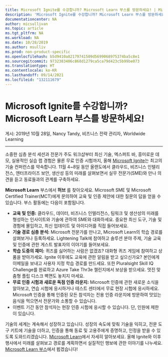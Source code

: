 ```yaml
---
title: Microsoft Ignite를 수강합니까? Microsoft Learn 부스를 방문하세요! | Microsoft Docs
description: 'Microsoft Ignite를 수강합니까? Microsoft Learn 부스를 방문하세요! '
documentationcenter: NA
author: micsullivan
ms.topic: article
ms.tgt_pltfrm: NA
ms.workload: NA
ms.date: 10/28/2019
ms.author: msulliv
ms.prod: non-product-specific
ms.openlocfilehash: b5d9410a82179741509d5699068975374ba5c8e1
ms.sourcegitcommit: 9732383406c868d1279ca5ca79d423c5b99be073
ms.translationtype: HT
ms.contentlocale: ko-KR
ms.lasthandoff: 09/14/2021
ms.locfileid: "132111679"
---
```

# <a name="attending-microsoft-ignite-you39ll-want-to-stop-by-the-microsoft-learn-booth"></a>Microsoft Ignite를 수강합니까? Microsoft Learn 부스를 방문하세요! 

게시: 2019년 10월 28일, Nancy Tandy, 비즈니스 전략 관리자, Worldwide Learning

___

소중한 심층 분석 세션과 전문가 주도 워크샵부터 최신 기술, 엑스퍼트 바, 흥미로운 데모, 실용적인 실습 랩 경험은 물론 무료 인증 시험까지, 올해 [Microsoft Ignite](https://www.microsoft.com/ignite)는 최고의 기술 컨퍼런스를 약속합니다. 11월 4~8일 동안 올랜도에서 클라우드, 비즈니스 인텔리전스, 엔터프라이즈 보안, 생산성 등의 미래를 살펴보면서 실무 전문가(SME)와 만나 의견을 듣고 동료들과의 관계를 구축하세요.

**Microsoft Learn** 부스에서 **허브** 를 찾아오세요. Microsoft SME 및 Microsoft Certified Trainer(MCT)에게 문의하여 교육 및 인증 제안에 대한 질문의 답을 얻을 수 있습니다.  부스 활동에는 다음이 포함됩니다.
- **교육 및 인증:** 클라우드, 데이터, 비즈니스 인텔리전스, 팀워크 및 생산성의 미래를 형성하는 인사이트와 기술에 관하여 SME와 대화하세요. 중요한 최신 도구, 기술 및 경험에 몰입하고, 최신 업데이트 및 아이디어를 직접 들어보세요. 
- **기술 경로 심층 분석:** Microsoft 전문가를 만나고, Microsoft Learn의 학습 경로를 살펴보거나 등록하세요.  Lightening Talk에 참여하고 솔루션 분야 주제, 기술 교육 및 인증에 관한 게스트 발표자의 이야기를 들어보세요. 
- **학습 도중의 재미:**  퀴즈를 싫어하는 사람은 없겠죠?  대화형 퀴즈 게임에 참여하고 상품을 받아가세요.  Ignite 이후에도 교육에 관한 알림을 받고 싶으신가요?  본인에게 이메일을 보내고 사용자 지정 학습 경로를 만드세요.  또한 Pluralsight Skill IQ Challenge를 완료하고 Azure Take Thr3e 챌린지에서 보상을 받으세요.  멋진 맞춤형 플립 디스크 벽면도 놓치지 마세요. 
- **무료 인증 시험과 새로운 독점 인증 라운지:** Microsoft 인증에 관한 새로운 소식을 알아보고, 연습 시험에 응시하거나 테스트 센터에서 무료 현장 시험에 응시하세요.  Microsoft 인증을 통해 인증된 모든 참석자는 전용 인증 라운지에 방문하여 맛있는 음식을 먹으면서 전문가와 소통할 수 있습니다. 
- 이벤트 기간 동안 참석자는 현장 인증 시험에 응시할 수 있습니다. 단, 인원에 제한이 있습니다.

기술의 세계는 계속해서 성장하고 있습니다. 성장의 속도에 맞춰 기술을 익히고, 전문 도구 키트에 기술을 더하고, 인증을 통해 동료 및 고용주에게 증명하고, 인정을 받을 수 있도록 도와드리겠습니다.  [Microsoft Learn](https://www.microsoft.com/learn?WT.mc_id=msignitethetour2019_igniteblog1_landingpage_learn-blog-wwl)에서 자세히 알아보세요.   올해 Ignite와 이후 행사에서 미래를 살펴보고 경로를 계획하면서 실질적인 행보에 관한 이야기를 나누세요. [Microsoft Learn 부스](https://www.microsoft.com/ignite)에서 뵙겠습니다!

